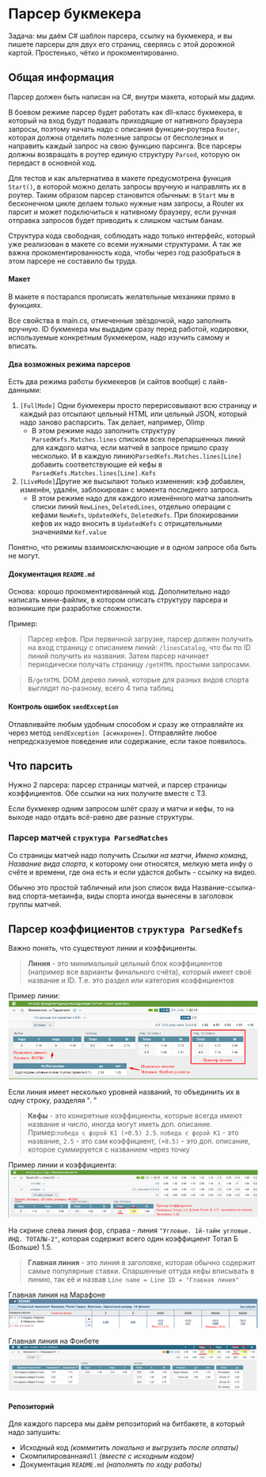 # Парсер букмекера

Задача: мы даём C# шаблон парсера, ссылку на букмекера, и вы пишете парсеры для двух его страниц, сверяясь с этой дорожной картой. Простенько, чётко и прокоментированно.

## Общая информация

Парсер должен быть написан на C#, внутри макета, который мы дадим.

В боевом режиме парсер будет работать как dll-класс букмекера, в который на вход будут подавать приходящие от нативного браузера запросы, поэтому начать надо с описания функции-роутера `Router`, которая должна отделить полезные запросы от бесполезных и направить каждый запрос на свою функцию парсинга.
Все парсеры должны возвращать в роутер единую структуру `Parsed`, которую он передаст в основной код.

Для тестов и как альтернатива в макете предусмотрена функция `Start()`, в которой можно делать запросы вручную и направлять их в роутер. Таким образом парсер становится обычным: в `Start` мы в бесконечном цикле делаем только нужные нам запросы, а Router их парсит и может подключиться к нативному браузеру, если ручная отправка запросов будет приводить к слишком частым банам.

Структура кода свободная, соблюдать надо только интерфейс, который уже реализован в макете со всеми нужными структурами. А так же важна прокоментированность кода, чтобы через год разобраться в этом парсере не составило бы труда.

#### Макет
В макете я постарался прописать желательные механики прямо в функциях.

Все свойства в main.cs, отмеченные звёздочкой, надо заполнить вручную. ID букмекера мы выдадим сразу перед работой, кодировки, используемые конкретным букмекером, надо изучить самому и вписать.

#### Два возможных режима парсеров
Есть два режима работы букмекеров (и сайтов вообще) с лайв-данными: 
1. `[FullMode]` Одни букмекеры просто перерисовывают всю страницу и каждый раз отсылают цельный HTML или цельный JSON, 
который надо заново распарсить. Так делает, например, Olimp
   * В этом режиме надо заполнить структуру `ParsedKefs.Matches.lines` списком всех перепаршенных линий для каждого матча, если матчей в запросе пришло сразу несколько. И в каждую линию`ParsedKefs.Matches.lines[Line]` добавить соответствующие ей кефы в `ParsedKefs.Matches.lines[Line].Kefs`    
2. `[LiveMode]`Другие же высылают только изменения: кэф добавлен, изменён, удалён, заблокирован
с момента последнего запроса.
   * В этом режиме надо для каждого изменённого матча заполнить списки линий `NewLines`, `DeletedLines`, отдельно операции с кефами `NewKefs`, `UpdatedKefs`, `DeletedKefs`.
   При блокировании кефов их надо вносить в `UpdatedKefs` c отрицательными значениями `Kef.value`
   

Понятно, что режимы взаимоисключающие и в одном запросе оба быть не могут.

#### Документация `README.md`
Основа: хорошо прокоментированный код. 
Дополнительно надо написать мини-файлик, в котором описать структуру парсера и возникшие при разработке сложности.

Пример:

> Парсер кефов. При первичной загрузке, парсер должен получить на вход страницу с описанием линий:
`/linesCatalog`, что бы по ID линий получить их названия.
Затем парсер начинает периодически получать страницу `/getHTML` простыми запросами.

> В`/getHTML` DOM дерево линий, которые для разных видов спорта выглядят по-разному, всего 4 типа таблиц

#### Контроль ошибок `sendException`

Отлавливайте любым удобным способом и сразу же отправляйте их через метод `sendException [асинхронен]`. Отправляйте любое непредсказуемое поведение или содержание, если такое появилось.

## Что парсить

Нужно 2 парсера: парсер страницы матчей, и парсер страницы коэффициентов. Обе ссылки на них получите вместе с ТЗ.

Если букмекер одним запросом шлёт сразу и матчи и кефы, то на выходе надо отдать всё-равно две разные структуры.
  

### Парсер матчей `структура ParsedMatches`
Со страницы матчей надо получить *Ссылки на матчи*, *Имена команд*, *Название вида спорта*, к которому они относятся, мелкую мета инфу о счёте и времени, где она есть и если удастся добыть - ссылку на видео.

Обычно это простой табличный или json список вида Название-ссылка-вид спорта-метаинфа, виды спорта иногда вынесены в заголовок группы матчей.

## Парсер коэффициентов `структура ParsedKefs`

Важно понять, что существуют линии и коэффициенты.

> **Линия** - это минимальный цельный блок коэффициентов (например все варианты финального счёта), который имеет своё название и ID. Т.е. это раздел или категория коэффициентов

Пример линии: 
![линия](img/line.png)

Если линия имеет несколько уровней названий, то объединить их в одну строку, разделяя ". "

>**Кефы** - это конкретные коэффициенты, которые всегда имеют название и число, иногда могут иметь доп. описание. 
Пример:`победа с форой К1 (+0.5) 2.5`. `победа с форой К1` - это название, `2.5` - это сам коэффициент, `(+0.5)` - это доп. описание, которое суммируется с названием через точку

Пример линии и коэффициента: 
![линия](img/kefs.png)

На скрине слева линия фор, справа - линия `"Угловые. 1й-тайм угловые. ИНД. ТОТАЛЫ-2"`, которая содержит всего один коэффициент Тотал Б (Больше) 1.5.

> **Главная линия** - это линия в заголовке, которая обычно содержит самые популярные ставки. Спаршенные оттуда кефы вписывать в линию, так её и назвав `Line name = Line ID = "Главная линия"`

Главная линия на Марафоне
![главная линия](img/mainline1.png)

Главная линия на Фонбете
![главная линия](img/mainline2.png)



#### Репозиторий
Для каждого парсера мы даём репозиторий на битбакете, в который надо запушить:

* Исходный код *(коммитить локально и выгрузить после оплаты)*
* Скомпилированная`dll` *(вместе с исходным кодом)*
* Документация `README.md` *(наполнять по ходу работы)*
